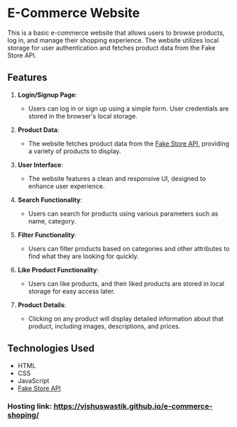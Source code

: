 
# E-Commerce Website

This is a basic e-commerce website that allows users to browse products, log in, and manage their shopping experience. The website utilizes local storage for user authentication and fetches product data from the Fake Store API.

## Features

1. **Login/Signup Page**: 
   - Users can log in or sign up using a simple form. User credentials are stored in the browser's local storage.

2. **Product Data**: 
   - The website fetches product data from the [Fake Store API](https://fakestoreapi.com/), providing a variety of products to display.

3. **User  Interface**: 
   - The website features a clean and responsive UI, designed to enhance user experience.

4. **Search Functionality**: 
   - Users can search for products using various parameters such as name, category.

5. **Filter Functionality**: 
   - Users can filter products based on categories and other attributes to find what they are looking for quickly.

6. **Like Product Functionality**: 
   - Users can like products, and their liked products are stored in local storage for easy access later.

7. **Product Details**: 
   - Clicking on any product will display detailed information about that product, including images, descriptions, and prices.

## Technologies Used

- HTML
- CSS
- JavaScript
- [Fake Store API](https://fakestoreapi.com/)

### Hosting link:  https://vishuswastik.github.io/e-commerce-shoping/

